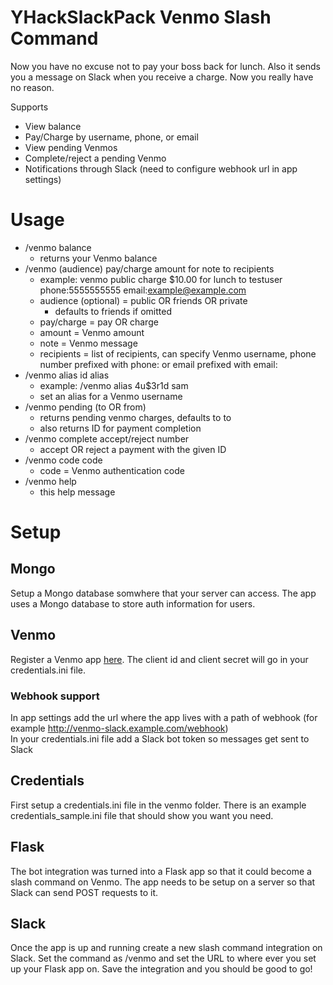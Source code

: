 # YHackSlackPack Venmo Slash Command

Now you have no excuse not to pay your boss back for lunch. Also it sends you a message on Slack when you receive a charge. Now you really have no reason.

Supports
- View balance
- Pay/Charge by username, phone, or email
- View pending Venmos
- Complete/reject a pending Venmo
- Notifications through Slack (need to configure webhook url in app settings)

# Usage
- /venmo balance
  - returns your Venmo balance
- /venmo (audience) pay/charge amount for note to recipients
  - example: venmo public charge $10.00 for lunch to testuser phone:5555555555 email:example@example.com
  - audience (optional) = public OR friends OR private
    - defaults to friends if omitted
  - pay/charge = pay OR charge
  - amount = Venmo amount
  - note = Venmo message
  - recipients = list of recipients, can specify Venmo username, phone number prefixed with phone: or email prefixed with email:
- /venmo alias id alias
  - example: /venmo alias 4u$3r1d sam
  - set an alias for a Venmo username
- /venmo pending (to OR from)
  - returns pending venmo charges, defaults to to
  - also returns ID for payment completion
- /venmo complete accept/reject number
  - accept OR reject a payment with the given ID
- /venmo code code
  - code = Venmo authentication code
- /venmo help
  - this help message
  
# Setup
## Mongo
Setup a Mongo database somwhere that your server can access. The app uses a Mongo database to store auth information for users.

## Venmo
Register a Venmo app [here](https://venmo.com/account/settings/developer). The client id and client secret will go in your credentials.ini file.

### Webhook support
In app settings add the url where the app lives with a path of webhook (for example http://venmo-slack.example.com/webhook)  
In your credentials.ini file add a Slack bot token so messages get sent to Slack

## Credentials
First setup a credentials.ini file in the venmo folder. There is an example credentials_sample.ini file that should show you want you need.

## Flask
The bot integration was turned into a Flask app so that it could become a slash command on Venmo. The app needs to be setup on a server so that Slack can send POST requests to it.

## Slack
Once the app is up and running create a new slash command integration on Slack. Set the command as /venmo and set the URL to where ever you set up your Flask app on. Save the integration and you should be good to go!
